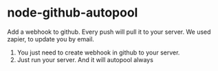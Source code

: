 # node-github-autopool
Add a webhook to github. Every push will pull it to your server. We used zapier, to update you by email.

1. You just need to create webhook in github to your server.
2. Just run your server. And it will autopool always
